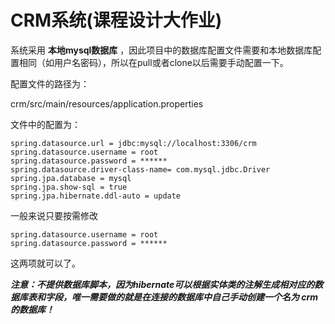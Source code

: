 # CRM系统(课程设计大作业)

系统采用 **本地mysql数据库** ，因此项目中的数据库配置文件需要和本地数据库配置相同（如用户名密码），所以在pull或者clone以后需要手动配置一下。

配置文件的路径为：

crm/src/main/resources/application.properties

文件中的配置为：

```
spring.datasource.url = jdbc:mysql://localhost:3306/crm
spring.datasource.username = root
spring.datasource.password = ******
spring.datasource.driver-class-name= com.mysql.jdbc.Driver
spring.jpa.database = mysql
spring.jpa.show-sql = true
spring.jpa.hibernate.ddl-auto = update
```

一般来说只要按需修改

```
spring.datasource.username = root
spring.datasource.password = ******
```

这两项就可以了。

***注意：不提供数据库脚本，因为hibernate可以根据实体类的注解生成相对应的数据库表和字段，唯一需要做的就是在连接的数据库中自己手动创建一个名为 crm 的数据库！***